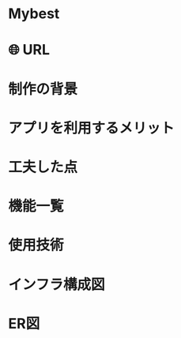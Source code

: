 # Mybest

# :globe_with_meridians: URL

# 制作の背景

# アプリを利用するメリット
# 工夫した点
# 機能一覧
# 使用技術
# インフラ構成図
# ER図

